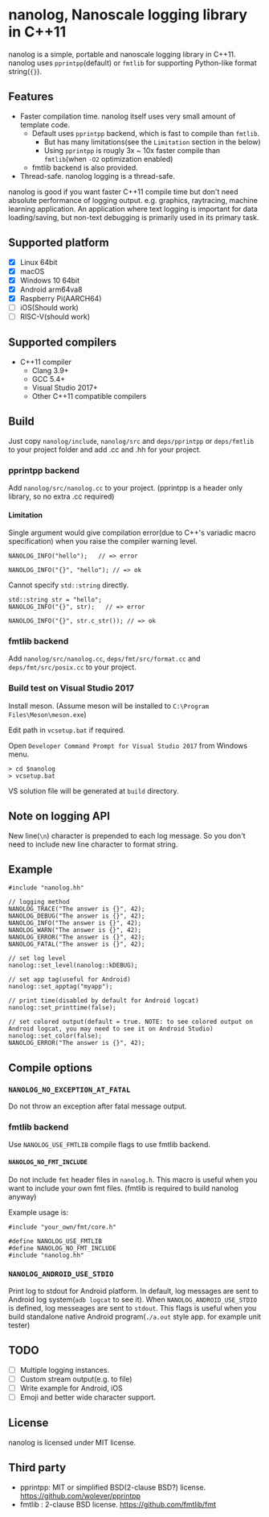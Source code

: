 # nanolog, Nanoscale logging library in C++11

nanolog is a simple, portable and nanoscale logging library in C++11.
nanolog uses `pprintpp`(default) or `fmtlib` for supporting Python-like format string(`{}`).

## Features

* Faster compilation time. nanolog itself uses very small amount of template code.
  * Default uses `pprintpp` backend, which is fast to compile than `fmtlib`.
    * But has many limitations(see the `Limitation` section in the below)
    * Using `pprintpp` is rougly 3x ~ 10x faster compile than `fmtlib`(when `-O2` optimization enabled)
  * fmtlib backend is also provided.
* Thread-safe. nanolog logging is a thread-safe.

nanolog is good if you want faster C++11 compile time but don't need absolute performance of logging output.
e.g. graphics, raytracing, machine learning application. An application where text logging is important for data loading/saving, but non-text debugging is primarily used in its primary task.

## Supported platform

* [x] Linux 64bit
* [x] macOS
* [x] Windows 10 64bit
* [x] Android arm64va8
* [x] Raspberry Pi(AARCH64)
* [ ] iOS(Should work)
* [ ] RISC-V(should work)

## Supported compilers

* C++11 compiler
  * Clang 3.9+
  * GCC 5.4+
  * Visual Studio 2017+
  * Other C++11 compatible compilers

## Build

Just copy `nanolog/include`, `nanolog/src` and `deps/pprintpp` or `deps/fmtlib` to your project folder and add .cc and .hh for your project.

### pprintpp backend

Add `nanolog/src/nanolog.cc` to your project.
(pprintpp is a header only library, so no extra .cc required)

#### Limitation

Single argument would give compilation error(due to C++'s variadic macro specification) when you raise the compiler warning level.

```
NANOLOG_INFO("hello");   // => error

NANOLOG_INFO("{}", "hello"); // => ok
```

Cannot specify `std::string` directly.

```
std::string str = "hello";
NANOLOG_INFO("{}", str);   // => error

NANOLOG_INFO("{}", str.c_str()); // => ok
```

### fmtlib backend

Add `nanolog/src/nanolog.cc`, `deps/fmt/src/format.cc` and `deps/fmt/src/posix.cc` to your project.

### Build test on Visual Studio 2017

Install meson.
(Assume meson will be installed to `C:\Program Files\Meson\meson.exe`)

Edit path in `vcsetup.bat` if required.

Open `Developer Command Prompt for Visual Studio 2017` from Windows menu.

```
> cd $nanolog
> vcsetup.bat
```

VS solution file will be generated at `build` directory.

## Note on logging API

New line(`\n`) character is prepended to each log message.
So you don't need to include new line character to format string.

## Example

```
#include "nanolog.hh"

// logging method
NANOLOG_TRACE("The answer is {}", 42);
NANOLOG_DEBUG("The answer is {}", 42);
NANOLOG_INFO("The answer is {}", 42);
NANOLOG_WARN("The answer is {}", 42);
NANOLOG_ERROR("The answer is {}", 42);
NANOLOG_FATAL("The answer is {}", 42);

// set log level
nanolog::set_level(nanolog::kDEBUG);

// set app tag(useful for Android)
nanolog::set_apptag("myapp");

// print time(disabled by default for Android logcat)
nanolog::set_printtime(false);

// set colored output(default = true. NOTE: to see colored output on Android logcat, you may need to see it on Android Studio)
nanolog::set_color(false);
NANOLOG_ERROR("The answer is {}", 42);
```

## Compile options

### `NANOLOG_NO_EXCEPTION_AT_FATAL`

Do not throw an exception after fatal message output.

### fmtlib backend

Use `NANOLOG_USE_FMTLIB` compile flags to use fmtlib backend.

#### `NANOLOG_NO_FMT_INCLUDE`

Do not include `fmt` header files in `nanolog.h`.
This macro is useful when you want to include your own fmt files.
(fmtlib is required to build nanolog anyway)

Example usage is:

```
#include "your_own/fmt/core.h"

#define NANOLOG_USE_FMTLIB
#define NANOLOG_NO_FMT_INCLUDE
#include "nanolog.hh"
```


### `NANOLOG_ANDROID_USE_STDIO`

Print log to stdout for Android platform.
In default, log messages are sent to Android log system(`adb logcat` to see it).
When `NANOLOG_ANDROID_USE_STDIO` is defined, log messeages are sent to `stdout`.
This flags is useful when you build standalone native Android program(`./a.out` style app. for example unit tester)

## TODO

* [ ] Multiple logging instances.
* [ ] Custom stream output(e.g. to file)
* [ ] Write example for Android, iOS
* [ ] Emoji and better wide character support.

## License

nanolog is licensed under MIT license.

## Third party

* pprintpp: MIT or simplified BSD(2-clause BSD?) license. https://github.com/wolever/pprintpp
* fmtlib : 2-clause BSD license. https://github.com/fmtlib/fmt
